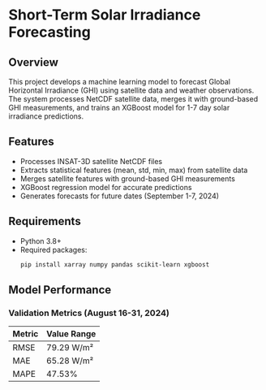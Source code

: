 # Short-Term Solar Irradiance Forecasting

## Overview
This project develops a machine learning model to forecast Global Horizontal Irradiance (GHI) using satellite data and weather observations. The system processes NetCDF satellite data, merges it with ground-based GHI measurements, and trains an XGBoost model for 1-7 day solar irradiance predictions.

## Features
- Processes INSAT-3D satellite NetCDF files
- Extracts statistical features (mean, std, min, max) from satellite data
- Merges satellite features with ground-based GHI measurements
- XGBoost regression model for accurate predictions
- Generates forecasts for future dates (September 1-7, 2024)

## Requirements
- Python 3.8+
- Required packages:
  ```bash
  pip install xarray numpy pandas scikit-learn xgboost


## Model Performance

### Validation Metrics (August 16-31, 2024)
| Metric  | Value Range  |
|---------|------------|
| RMSE    | 79.29 W/m² | 
| MAE     | 65.28 W/m² | 
| MAPE    | 47.53%      |
